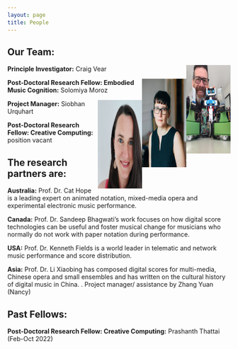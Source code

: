 ```yaml
---
layout: page
title: People
---
```


## Our Team:

<img align="right" width="100" height="200" src="/assets/img/cv_robots.jpg">

**Principle Investigator:** Craig Vear


<img align="right" width="100" height="200" src="/assets/img/thumbnail_S_Moroz1.jpg">

**Post-Doctoral Research Fellow: Embodied Music Cognition:** Solomiya Moroz


<img align="right" width="100" height="200" src="/assets/img/siobhan_thumbnail.jpg">

**Project Manager:** Siobhan Urquhart



**Post-Doctoral Research Fellow: Creative Computing:** position vacant 




## The research partners are:

**Australia:** Prof. Dr. Cat Hope is a leading expert on animated notation, mixed-media opera and experimental electronic music performance.

**Canada:** Prof. Dr. Sandeep Bhagwati’s work focuses on how digital score technologies can be useful and foster musical change for musicians who normally do not work with paper notation during performance.

**USA:** Prof. Dr. Kenneth Fields is a world leader in telematic and network music performance and score distribution.

**Asia:** Prof. Dr. Li Xiaobing has composed digital scores for multi-media, Chinese opera and small ensembles and has written on the cultural history of digital music in China. . Project manager/ assistance by Zhang Yuan (Nancy)


## Past Fellows:

**Post-Doctoral Research Fellow: Creative Computing:** Prashanth Thattai (Feb-Oct 2022)